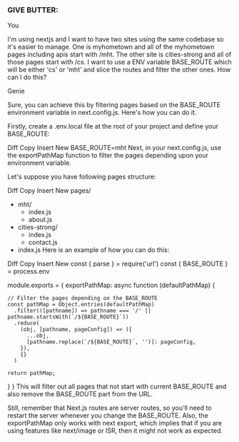 ### GIVE BUTTER:

You


I'm using nextjs and I want to have two sites using the same codebase so it's easier to manage. One is myhometown and all of the myhometown pages including apis start with /mht. The other site is cities-strong and all of those pages start with /cs. I want to use a ENV variable BASE_ROUTE which will be either 'cs' or 'mht' and slice the routes and filter the other ones. How can I do this?

Genie

Sure, you can achieve this by filtering pages based on the BASE_ROUTE environment variable in next.config.js. Here's how you can do it.

Firstly, create a .env.local file at the root of your project and define your BASE_ROUTE:

Diff
Copy
Insert
New
BASE_ROUTE=mht
Next, in your next.config.js, use the exportPathMap function to filter the pages depending upon your environment variable.

Let's suppose you have following pages structure:

Diff
Copy
Insert
New
pages/
  - mht/
    - index.js
    - about.js
  - cities-strong/
    - index.js
    - contact.js
  - index.js
Here is an example of how you can do this:

Diff
Copy
Insert
New
const { parse } = require('url')
const { BASE_ROUTE } = process.env

module.exports = {
  exportPathMap: async function (defaultPathMap) {
  
    // Filter the pages depending on the BASE_ROUTE
    const pathMap = Object.entries(defaultPathMap)
      .filter(([pathname]) => pathname === '/' || pathname.startsWith(`/${BASE_ROUTE}`))
      .reduce(
        (obj, [pathname, pageConfig]) => ({
          ...obj,
          [pathname.replace(`/${BASE_ROUTE}`, '')]: pageConfig,
        }),
        {}
      )

    return pathMap;
  }
}
This will filter out all pages that not start with current BASE_ROUTE and also remove the BASE_ROUTE part from the URL.

Still, remember that Next.js routes are server routes, so you'll need to restart the server whenever you change the BASE_ROUTE. Also, the exportPathMap only works with next export, which implies that if you are using features like next/image or ISR, then it might not work as expected.